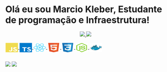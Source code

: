 # Olá eu sou Marcio Kleber, Estudante de programação e Infraestrutura!
<div align="center">
  <a href="https://github.com/MarcioKleber">
  <img height="180em" src="https://github-readme-stats.vercel.app/api?username=MarcioKleber&show_icons=true&theme=dark&include_all_commits=true&count_private=true"/>
  <img height="180em" src="https://github-readme-stats.vercel.app/api/top-langs/?username=MarcioKleber&layout=compact&langs_count=7&theme=dark"/>
</div>
<div style="display: inline_block"><br>
  <img align="center" alt="MarcioK-Js" height="30" width="40" src="https://raw.githubusercontent.com/devicons/devicon/master/icons/javascript/javascript-plain.svg">
  <img align="center" alt="MarcioK-Ts" height="30" width="40" src="https://raw.githubusercontent.com/devicons/devicon/master/icons/typescript/typescript-plain.svg">
  <img align="center" alt="MarcioK-React" height="30" width="40" src="https://raw.githubusercontent.com/devicons/devicon/master/icons/react/react-original.svg">
  <img align="center" alt="MarcioK-HTML" height="30" width="40" src="https://raw.githubusercontent.com/devicons/devicon/master/icons/html5/html5-original.svg">
  <img align="center" alt="MarcioK-CSS" height="30" width="40" src="https://raw.githubusercontent.com/devicons/devicon/master/icons/css3/css3-original.svg">
  <img align="center" alt="MarcioK-NODE" height="30" width="40" src="https://raw.githubusercontent.com/devicons/devicon/master/icons/nodejs/nodejs-original.svg">
  <img align="center" alt="MarcioK-DOCKER" height="30" width="40" src="https://raw.githubusercontent.com/devicons/devicon/master/icons/docker/docker-original.svg">
</div>
  
  ##
 
<div>  
  <a href = "mailto:marciokjls@gmail.com"><img src="https://img.shields.io/badge/-Gmail-%23333?style=for-the-badge&logo=gmail&logoColor=white" target="_blank"></a>
  <a href="https://www.linkedin.com/in/marcio-souza-559819205/" target="_blank"><img src="https://img.shields.io/badge/-LinkedIn-%230077B5?style=for-the-badge&logo=linkedin&logoColor=white" target="_blank"></a> 

